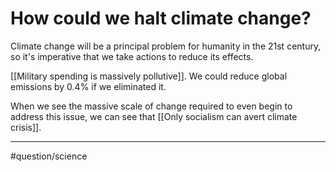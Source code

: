 # How could we halt climate change?
Climate change will be a principal problem for humanity in the 21st century, so it's imperative that we take actions to reduce its effects. 

[[Military spending is massively pollutive]]. We could reduce global emissions by 0.4% if we eliminated it. 

When we see the massive scale of change required to even begin to address this issue, we can see that [[Only socialism can avert climate crisis]]. 

---
#question/science 